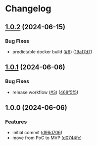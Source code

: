 # Changelog

## [1.0.2](https://github.com/xvzf/gobootme/compare/v1.0.1...v1.0.2) (2024-06-15)


### Bug Fixes

* predictable docker build ([#6](https://github.com/xvzf/gobootme/issues/6)) ([19af7d7](https://github.com/xvzf/gobootme/commit/19af7d7059b8c8ecd61d5c71444bdff66aafd274))

## [1.0.1](https://github.com/xvzf/gobootme/compare/v1.0.0...v1.0.1) (2024-06-06)


### Bug Fixes

* release workflow ([#3](https://github.com/xvzf/gobootme/issues/3)) ([468f5f5](https://github.com/xvzf/gobootme/commit/468f5f52b8d95bec4a436496da64dcc52b76dfcf))

## 1.0.0 (2024-06-06)


### Features

* initial commit ([d96d706](https://github.com/xvzf/gobootme/commit/d96d706f3f1739b47e60e73c1b6d400bbeb2950b))
* move from PoC to MVP ([d0744fc](https://github.com/xvzf/gobootme/commit/d0744fc527067d4941df3f3ff96e0a9b4ee0e2c9))
